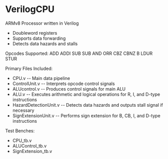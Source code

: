 # VerilogCPU
ARMv8 Processor written in Verilog

* Doubleword registers
* Supports data forwarding
* Detects data hazards and stalls

Opcodes Supported:
ADD
ADDI
SUB
SUB
AND
ORR
CBZ
CBNZ
B
LDUR
STUR

Primary Files Included:
* CPU.v -- Main data pipeline
* ControlUnit.v -- Interprets opcode control signals
* ALUcontrol.v -- Produces control signals for main ALU
* ALU.v -- Executes arithmetic and logical operations for R, I, and D-type instructions
* HazardDetectionUnit.v -- Detects data hazards and outputs stall signal if necessary
* SignExtensionUnit.v -- Performs sign extension for B, CB, I, and D-type instructions

Test Benches:
* CPU_tb.v
* ALUControl_tb.v
* SignExtension_tb.v